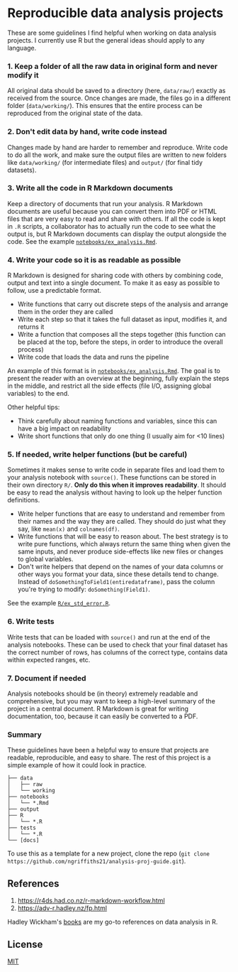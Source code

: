 # Reproducible data analysis projects

These are some guidelines I find helpful when working on data analysis projects. I currently use R but the general ideas should apply to any language.

### 1. Keep a folder of all the raw data in original form and never modify it

All original data should be saved to a directory (here, `data/raw/`) exactly as received from the source. Once changes are made, the files go in a different folder (`data/working/`). This ensures that the entire process can be reproduced from the original state of the data.

### 2. Don't edit data by hand, write code instead

Changes made by hand are harder to remember and reproduce. Write code to do all the work, and make sure the output files are written to new folders like `data/working/` (for intermediate files) and `output/` (for final tidy datasets).

### 3. Write all the code in R Markdown documents

Keep a directory of documents that run your analysis. R Markdown documents are useful because you can convert them into PDF or HTML files that are very easy to read and share with others. If all the code is kept in `.R` scripts, a collaborator has to actually run the code to see what the output is, but R Markdown documents can display the output alongside the code. See the example [`notebooks/ex_analysis.Rmd`][1].

[1]: notebooks/ex_analysis.md

### 4. Write your code so it is as readable as possible

R Markdown is designed for sharing code with others by combining code, output and text into a single document. To make it as easy as possible to follow, use a predictable format.

- Write functions that carry out discrete steps of the analysis and arrange them in the order they are called
- Write each step so that it takes the full dataset as input, modifies it, and returns it
- Write a function that composes all the steps together (this function can be placed at the top, before the steps, in order to introduce the overall process)
- Write code that loads the data and runs the pipeline

An example of this format is in [`notebooks/ex_analysis.Rmd`][1]. The goal is to present the reader with an overview at the beginning, fully explain the steps in the middle, and restrict all the side effects (file I/O, assigning global variables) to the end.

Other helpful tips:

- Think carefully about naming functions and variables, since this can have a big impact on readability
- Write short functions that only do one thing (I usually aim for <10 lines)

### 5. If needed, write helper functions (but be careful)

Sometimes it makes sense to write code in separate files and load them to your analysis notebook with `source()`. These functions can be stored in their own directory `R/`. **Only do this when it improves readability**. It should be easy to read the analysis without having to look up the helper function definitions.

- Write helper functions that are easy to understand and remember from their names and the way they are called. They should do just what they say, like `mean(x)` and `colnames(df)`.
- Write functions that will be easy to reason about. The best strategy is to write pure functions, which always return the same thing when given the same inputs, and never produce side-effects like new files or changes to global variables.
- Don't write helpers that depend on the names of your data columns or other ways you format your data, since these details tend to change. Instead of `doSomethingToField1(entiredataframe)`, pass the column you're trying to modify: `doSomething(Field1)`.

See the example [`R/ex_std_error.R`](R/ex_std_error.R).

### 6. Write tests

Write tests that can be loaded with `source()` and run at the end of the analysis notebooks. These can be used to check that your final dataset has the correct number of rows, has columns of the correct type, contains data within expected ranges, etc.

### 7. Document if needed

Analysis notebooks should be (in theory) extremely readable and comprehensive, but you may want to keep a high-level summary of the project in a central document. R Markdown is great for writing documentation, too, because it can easily be converted to a PDF.

### Summary

These guidelines have been a helpful way to ensure that projects are readable, reproducible, and easy to share. The rest of this project is a simple example of how it could look in practice.

```
├── data
│   ├── raw
│   └── working
├── notebooks
│   └── *.Rmd
├── output
├── R
│   └── *.R
├── tests
│   └── *.R
└── [docs]
```

To use this as a template for a new project, clone the repo (`git clone https://github.com/ngriffiths21/analysis-proj-guide.git`).

## References

1. https://r4ds.had.co.nz/r-markdown-workflow.html
2. https://adv-r.hadley.nz/fp.html

Hadley Wickham's [books](http://hadley.nz/#teaching) are my go-to references on data analysis in R.

## License

[MIT](https://choosealicense.com/licenses/mit/)
